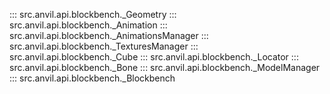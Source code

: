 ::: src.anvil.api.blockbench._Geometry
::: src.anvil.api.blockbench._Animation
::: src.anvil.api.blockbench._AnimationsManager
::: src.anvil.api.blockbench._TexturesManager
::: src.anvil.api.blockbench._Cube
::: src.anvil.api.blockbench._Locator
::: src.anvil.api.blockbench._Bone
::: src.anvil.api.blockbench._ModelManager
::: src.anvil.api.blockbench._Blockbench